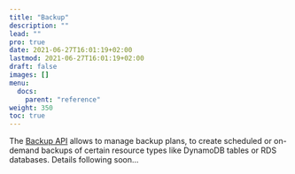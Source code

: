 ```yaml
---
title: "Backup"
description: ""
lead: ""
pro: true
date: 2021-06-27T16:01:19+02:00
lastmod: 2021-06-27T16:01:19+02:00
draft: false
images: []
menu: 
  docs:
    parent: "reference"
weight: 350
toc: true
---
```


The [Backup API](https://docs.aws.amazon.com/aws-backup/) allows to manage backup plans, to create scheduled or on-demand backups of certain resource types like DynamoDB tables or RDS databases. Details following soon...
